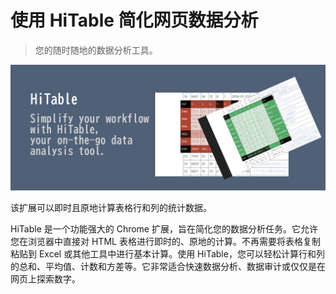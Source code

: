 使用 HiTable 简化网页数据分析
===

> 您的随时随地的数据分析工具。

![](docs/assets/20240422192557-imcl7.png)

该扩展可以即时且原地计算表格行和列的统计数据。

HiTable 是一个功能强大的 Chrome 扩展，旨在简化您的数据分析任务。它允许您在浏览器中直接对 HTML 表格进行即时的、原地的计算。不再需要将表格复制粘贴到 Excel 或其他工具中进行基本计算。使用 HiTable，您可以轻松计算行和列的总和、平均值、计数和方差等。它非常适合快速数据分析、数据审计或仅仅是在网页上探索数字。

